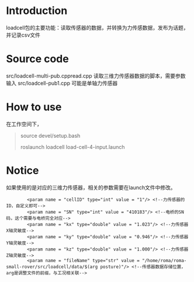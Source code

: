 # Introduction

loadcell包的主要功能：读取传感器的数据，并转换为力传感数据，发布为话题，并记录csv文件

# Source code

src/loadcell-multi-pub.cppread.cpp 读取三维力传感器数据的脚本，需要参数输入
src/loadcell-pub1.cpp 可能是单轴力传感器

# How to use

在工作空间下，

> source devel/setup.bash
>
> roslaunch loadcell load-cell-4-input.launch


# Notice

如果使用的是对应的三维力传感器，相关的参数需要在launch文件中修改。

```
        <param name = "cellID" type="int" value = "1"/> <!--力传感器的ID，自定义即可-->
        <param name = "SN" type="int" value = "410183"/> <!--电桥的SN码，这个需要与电桥完全对应-->
        <param name = "kx" type="double" value = "1.023"/> <!--力传感器X轴灵敏度-->
        <param name = "ky" type="double" value = "0.946"/> <!--力传感器Y轴灵敏度-->
        <param name = "kz" type="double" value = "1.000"/> <!--力传感器Z轴灵敏度-->
        <param name = "fileName" type="str" value = "/home/roma/roma-small-rover/src/loadcell/data/$(arg posture)"/> <!--传感器数据存储位置，arg是调整文件的前缀，与工况相关联-->
```

